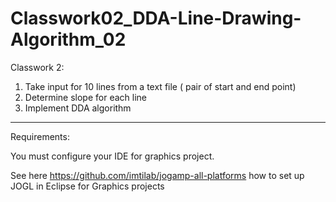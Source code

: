# Classwork02_DDA-Line-Drawing-Algorithm_02

Classwork 2:

1. Take input  for 10 lines from a text file ( pair of start and end point)
2. Determine slope for each line 
3. Implement DDA algorithm 

-------------------
Requirements: 

You must configure your IDE for graphics project.

See here https://github.com/imtilab/jogamp-all-platforms how to set up JOGL in Eclipse for Graphics projects
